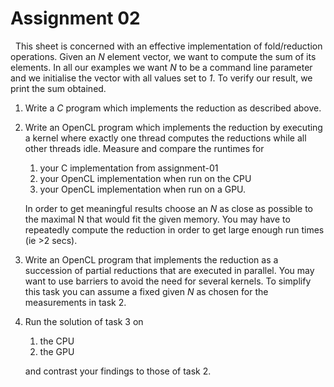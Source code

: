 # Assignment 02
  
This sheet is concerned with an effective implementation of fold/reduction
operations.  Given an _N_ element vector, we want to compute the sum of its
elements.  In all our examples we want _N_ to be a command line parameter and we
initialise the vector with all values set to _1_.  To verify our result, we print
the sum obtained.

 1. Write a *C* program which implements the reduction as described
    above.

 2. Write an OpenCL program which implements the reduction by
    executing a kernel where exactly one thread computes the reductions
    while all other threads idle. Measure and compare the runtimes for 
    1. your C implementation from assignment-01
    2. your OpenCL implementation when run on the CPU 
    3. your OpenCL implementation when run on a GPU. 

    In order to get meaningful results choose an _N_ as close as
    possible to the maximal N that would fit the given memory. You may
    have to repeatedly compute the reduction in order to get large enough
    run times (ie >2 secs).

 3. Write an OpenCL program that implements the reduction as a
    succession of partial reductions that are executed in parallel. You may
    want to use barriers to avoid the need for several kernels. To simplify
    this task you can assume a fixed given _N_ as chosen for the
    measurements in task 2.

 4. Run the solution of task 3 on 
    1. the CPU
    2. the GPU

    and contrast your findings to those of task 2.
